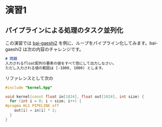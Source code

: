 # 演習1

## パイプラインによる処理のタスク並列化

この演習では [bai-gaeshi2](https://acri-vhls-challenge.web.app/challenge/bai-gaeshi2) を例に、ループをパイプライン化してみます。bai-gaeshi2 は次の内容のチャレンジです。

```markdown
# 問題
入力されるfloat配列の要素の値をすべて倍にして出力しなさい。
ただし入力される値の範囲は [-1000, 1000) とします。
```

リファレンスとして次の

```cpp:kernel.cpp
#include "kernel.hpp"

void kernel(const float in[1024], float out[1024], int size) {
  for (int i = 0; i < size; i++) {
#pragma HLS PIPELINE off
    out[i] = in[i] * 2;
  }
}
```

